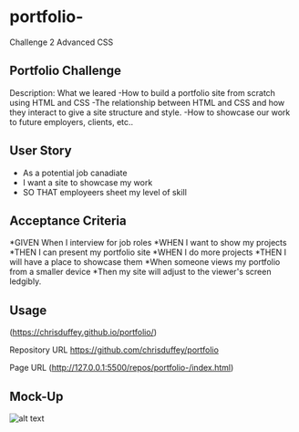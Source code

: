 # portfolio-
Challenge 2 Advanced CSS
## Portfolio Challenge

Description: What we leared
-How to build a portfolio site from scratch using HTML and CSS
-The relationship between HTML and CSS and how they interact to give a site structure and style.
-How to showcase our work to future employers, clients, etc..

## User Story
* As a potential job canadiate 
* I want a site to showcase my work
* SO THAT employeers sheet my level of skill 

## Acceptance Criteria 
*GIVEN When I interview for job roles
*WHEN I want to show my projects
*THEN I can present my portfolio site
*WHEN I do more projects 
*THEN I will have a place to showcase them
*When someone views my portfolio from a smaller device
*Then my site will adjust to the viewer's screen ledgibly.




## Usage
<!-- link to git hub pages -->
<!-- Github page - For some reason having issues and it wont bring in css -->
(https://chrisduffey.github.io/portfolio/)

Repository URL
https://github.com/chrisduffey/portfolio

Page URL
(http://127.0.0.1:5500/repos/portfolio-/index.html)



## Mock-Up

![alt text](../portfolio-/assets/images/port-mock.png)

